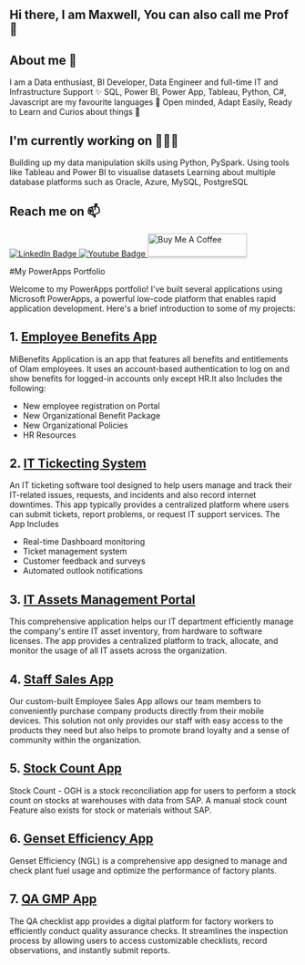 ## Hi there, I am Maxwell, You can also call me Prof 👋

## About me 🌱
I am a Data enthusiast, BI Developer, Data Engineer and full-time IT and Infrastructure Support ✨
SQL, Power BI, Power App, Tableau, Python, C#, Javascript are my favourite languages 📖
Open minded, Adapt Easily, Ready to Learn and Curios about things 🧠

## I'm currently working on 🚴🏻‍♀️
Building up my data manipulation skills using Python, PySpark.
Using tools like Tableau and Power BI to visualise datasets
Learning about multiple database platforms such as Oracle, Azure, MySQL, PostgreSQL

## Reach me on 📫

<div id="badges">
  <a href="https://www.linkedin.com/in/maxwell-taprah-cio-653924a9/">
    <img src="https://img.shields.io/badge/LinkedIn-blue?style=for-the-badge&logo=linkedin&logoColor=white" alt="LinkedIn Badge"/>
  </a>
  <a href="your-youtube-URL">
    <img src="https://img.shields.io/badge/YouTube-red?style=for-the-badge&logo=youtube&logoColor=white" alt="Youtube Badge"/>
  </a>
  <a href="https://www.buymeacoffee.com/maxwelltaprah" target="_blank"><img src="https://www.buymeacoffee.com/assets/img/custom_images/orange_img.png" alt="Buy Me A Coffee" style="height: 41px !important;width: 174px !important;box-shadow: 0px 3px 2px 0px rgba(190, 190, 190,           0.5) !important;-webkit-box-shadow: 0px 3px 2px 0px rgba(190, 190, 190, 0.5) !important;" >
  </a>
</div>

#My PowerApps Portfolio

Welcome to my PowerApps portfolio! I've built several applications using Microsoft PowerApps, a powerful low-code platform that enables rapid application development. Here's a brief introduction to some of my projects:

## 1. [Employee Benefits App](https://github.com/MaxwellNanaCio/Employee-Benefits-App)
MiBenefits Application is an app that features all benefits and entitlements of Olam employees. It uses an account-based authentication to log on and show benefits for logged-in accounts only except HR.It also Includes the following:
- New employee registration on Portal
- New Organizational Benefit Package
- New Organizational Policies
- HR Resources

## 2. [IT Tickecting System](https://github.com/MaxwellNanaCio/IT-Tickecting-System)
An IT ticketing software tool designed to help users manage and track their IT-related issues, requests, and incidents and also record internet downtimes. This app typically provides a centralized platform where users can submit tickets, report problems, or request IT support services. The App Includes
- Real-time Dashboard monitoring
- Ticket management system
- Customer feedback and surveys
- Automated outlook notifications

## 3. [IT Assets Management Portal](https://github.com/MaxwellNanaCio/IT-Assets-Management-Portal)
This comprehensive application helps our IT department efficiently manage the company's entire IT asset inventory, from hardware to software licenses. The app provides a centralized platform to track, allocate, and monitor the usage of all IT assets across the organization.

## 4. [Staff Sales App](https://github.com/MaxwellNanaCio/Staff-Sales-App)
Our custom-built Employee Sales App allows our team members to conveniently purchase company products directly from their mobile devices. This solution not only provides our staff with easy access to the products they need but also helps to promote brand loyalty and a sense of community within the organization.

## 5. [Stock Count App](https://github.com/MaxwellNanaCio/Stock-Count-App)
Stock Count - OGH is a stock reconciliation app for users to perform a stock count on stocks at warehouses with data from SAP. A manual stock count Feature also exists for stock or materials without SAP.


## 6. [Genset Efficiency App](https://github.com/MaxwellNanaCio/Genset-Efficiency-App)
Genset Efficiency (NGL) is a comprehensive app designed to manage and check plant fuel usage and optimize the performance of factory plants.


## 7. [QA GMP App](https://github.com/MaxwellNanaCio/QA-GMP-Checklist)
The QA checklist app provides a digital platform for factory workers to efficiently conduct quality assurance checks. It streamlines the inspection process by allowing users to access customizable checklists, record observations, and instantly submit reports.



